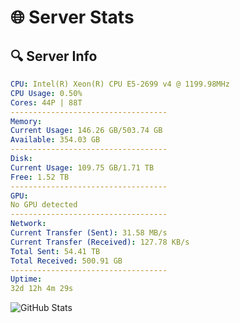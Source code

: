 # 🌐 Server Stats
## 🔍 Server Info
```yaml
CPU: Intel(R) Xeon(R) CPU E5-2699 v4 @ 1199.98MHz
CPU Usage: 0.50%
Cores: 44P | 88T
-----------------------------------
Memory:
Current Usage: 146.26 GB/503.74 GB
Available: 354.03 GB
-----------------------------------
Disk:
Current Usage: 109.75 GB/1.71 TB
Free: 1.52 TB
-----------------------------------
GPU:
No GPU detected
-----------------------------------
Network:
Current Transfer (Sent): 31.58 MB/s
Current Transfer (Received): 127.78 KB/s
Total Sent: 54.41 TB
Total Received: 500.91 GB
-----------------------------------
Uptime:
32d 12h 4m 29s
```
![GitHub Stats](https://img.shields.io/badge/Updated-2025-04-09_09:27:18-blue)
